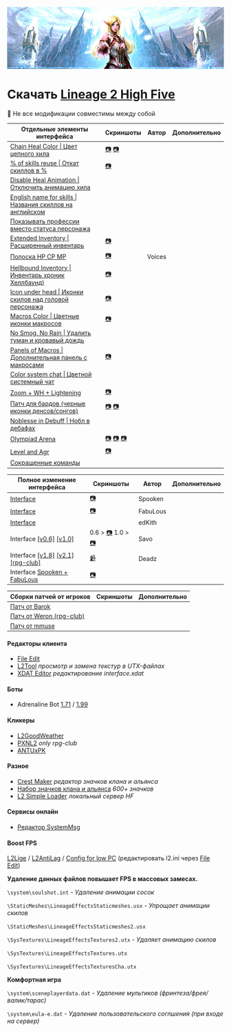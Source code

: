 ![header](img/header.jpg)

# Скачать [Lineage 2 High Five](https://mega.nz/file/AKYhDS5A#risU0fl1KeD6JvE3mzpthxBrxxo3bBghT5zZUdIvNIw)

 :red_circle: Не все модификации совместимы между собой

| Отдельные элементы интерфейса                                | Скриншоты                                                    | Автор  | Дополнительно |
| ------------------------------------------------------------ | ------------------------------------------------------------ | ------ | ------------- |
| [Chain Heal Color \| Цвет цепного хила](https://mega.nz/file/gDRzjYYQ#6unqaBx6Ljx7R2FLyfhaAPnKEXCtlUBfZqetEEDoAX4) | [:camera:](<https://sun9-40.userapi.com/c857036/v857036102/dcb57/irUx7c4AlGY.jpg>) [:camera:](<https://sun9-2.userapi.com/c858236/v858236102/1c47a7/keBJ7g_e-tU.jpg>) |        |               |
| [% of skills reuse \| Откат скиллов в %](https://mega.nz/file/EHYxACbD#reMksRRyZVgqKrJwI5AAVe8AUYBzOuAxYE9EmPj-RzM) | [:camera:](<https://sun9-8.userapi.com/c205824/v205824102/cd1cf/v3WL5FVmC6Q.jpg>) |        |               |
| [Disable Heal Animation \|Отключить анимацию хила](https://mega.nz/file/sDQVRIbK#KTnjWe6Xq6nG4NLDcYKMhqJ8DfTZdcpwRMPQqjNeUHw) |                                                              |        |               |
| [English name for skills \| Названия скиллов на английском](https://mega.nz/file/BGgBGBhR#wSqm5-d65dAOE2XvLttsnZRveFv92XAqBp_sIyQ59Yw) |                                                              |        |               |
| [Показывать профессии вместо статуса персонажа](https://mega.nz/file/tKpnDJIR#Z8NleSVWCOcl_KoMT58TETFR6nKUGo8zbgmbotAw_1M) |                                                              |        |               |
| [Extended Inventory \| Расширенный инвентарь](https://mega.nz/file/MKhDgB5a#yCCvAudGEbzeJIXeCWTAMyivj1fbAIRgLoTXYViK97Q) | [:camera:](<https://sun9-44.userapi.com/c857332/v857332102/cc383/kBM49Nmvt2M.jpg>) |        |               |
| [Полоска HP CP MP](https://mega.nz/file/8Xgx2BaD#qZEKU1E6ipn2I8P09FJRvZPriYb32PWIpHeCoLQz2q4) | [:camera:](<https://sun9-71.userapi.com/c857332/v857332102/cc3b2/qCTEfHMI-xk.jpg>) | Voices |               |
| [Hellbound Inventory \| Инвентарь хроник Хеллбаунд)](https://mega.nz/file/xPp3gZ6a#lR0NPQnAysFILibekQG8QAebgchW8IAwQs4GfDRszoU) | [:camera:](<https://sun9-36.userapi.com/c857332/v857332102/cc3a8/PFjXAn9caBo.jpg>) |        |               |
| [Icon under head \| Иконки скилов над головой персонажа](https://mega.nz/file/FOoT0ZDJ#bv1_u6pDf2-YVg9QMoKwK22Oo94HQ2_FCWHJAvUpDM8) | [:camera:](<https://sun9-4.userapi.com/c857332/v857332102/cc3cb/VZCA5TcfxXA.jpg>) |        |               |
| [Macros Color \| Цветные иконки макросов](https://mega.nz/file/YapD3BBK#p6hYT4NkUY-uQSX20oX3U7CAjZZQdG9KX2DnMrfivao) | [:camera:](<https://sun9-23.userapi.com/c857332/v857332102/cc3db/QC7j87Ec034.jpg>) |        |               |
| [No Smog, No Rain \| Удалить туман и кровавый дождь](https://mega.nz/file/lb5h3LoL#vZiLj9Xv5X_tx3Oz6_NNGUZm3XVskVLO26pBH-SxS98) |                                                              |        |               |
| [Panels of Macros \| Дополнительная панель с макросами](https://mega.nz/file/EChT0JID#CBvX29ESCFVlNOGUidV18kcnxLLUfcTWwbe2Uhh2BJc) | [:camera:](<https://sun9-16.userapi.com/c857332/v857332102/cc474/ckkhDMz0zc4.jpg>) |        |               |
| [Color system chat \| Цветной системный чат](https://mega.nz/file/pGxRhLST#hi99M1pFPcX86GA2tJdMZmIA5iQQ0gyErueOyihkrtE) |                                                              |        |               |
| [Zoom + WH + Lightening](https://mega.nz/file/pL5Bjb6A#CDII3puc1OTs3D2MNjpWTGaTTK1g8ivFwFCbBknOlP4) | [:camera:](<https://sun9-11.userapi.com/c857332/v857332102/cc499/QxT7yIsEMSc.jpg>) |        |               |
| [Патч для бардов (черные иконки денсов/сонгов)](https://mega.nz/file/dXxR0DQS#tT-KK4ZUAqJu9XgYvvHZ-bMKaQhbGSRo1HbuBTjotWE) | [:camera:](<https://sun9-70.userapi.com/c857332/v857332102/cc4a0/AwX2QLFp6jI.jpg>)  [:camera:](<https://sun9-36.userapi.com/c857332/v857332102/cc4a7/v-yG-9GE9YU.jpg>) |        |               |
| [Noblesse in Debuff \| Нобл в дебафах](https://mega.nz/file/ATxhUbDQ#OYJWW8hz3E9hwCOGak9IPH5idvBldrtSQhXZLuyus0Y) |                                                              |        |               |
| [Olympiad Arena](https://mega.nz/file/FO4nTbbb#DpM6UTA3jWkBoTfXjrezx7Sn4pP8vrAIssxpeiX31jY) | [:camera:](<https://sun9-8.userapi.com/c857332/v857332102/cc459/bszFmJCjRSw.jpg>) [:camera:](<https://sun9-57.userapi.com/c857332/v857332102/cc463/f6Jo-5xQ9WM.jpg>) [:camera:](<https://sun9-53.userapi.com/c857332/v857332102/cc46d/BdxYJPyy21U.jpg>) |        |               |
| [Level and Agr](https://mega.nz/file/YTg1BL4S#WGb1xsBLyaAGVltdVCVT9ct6XnURacglUFbnzxmpB0g) | [:camera:](<https://sun9-72.userapi.com/c857332/v857332102/cc435/mE53_KLLJXQ.jpg>) |        |               |
| [Сокращенные команды](https://mega.nz/file/wHhj2RoJ#XR-UXi7atfTcLC8w1DaiHhw8NOxUSaCSmJVPLP_XZdE) |                                                              |        |               |

| Полное изменение интерфейса                                  | Скриншоты                                                    | Автор    | Дополнительно |
| ------------------------------------------------------------ | ------------------------------------------------------------ | -------- | ------------- |
| [Interface](https://mega.nz/file/xL4DVZAB#yAq4ub7K2JZVp1kmBweDbfSlvwo8eZ1fU5D4D24tt98) | [:camera:](<https://sun9-41.userapi.com/c853520/v853520873/2127db/UIEv6Mss79Q.jpg>) | Spooken  |               |
| [Interface](https://mega.nz/file/MGojBRCD#HuaIEQnI9eYRdeaozWn7GxqH4RmGzB1JQRWrVr9YW2o) | [:camera:](<https://sun9-50.userapi.com/c858224/v858224102/1c14a7/pVDOL4e6r2c.jpg>) | FabuLous |               |
| [Interface](https://mega.nz/file/4KpFFZYD#9nA2rZ_WHcfDSy1sO_VAQPIAktTB_5vtu_Dl82XN6Xo) |                                                              | edKith   |               |
| Interface [[v0.6]](https://mega.nz/file/8ax30TYB#HUBO4ubgTqgLxXsr4xHWJxe3afCN3CX2X_xvU1kiLAU) [[v1.0]](https://mega.nz/file/oPgRXByY#yrEyYEy4PxtiRIgxEv0G8KUpG7tYj51PYfKxJkmXhL0) | 0.6 > [:camera:](<https://sun9-55.userapi.com/c857320/v857320489/13f464/Li2csxxvyoY.jpg>) 1.0 > [:camera:](<https://sun9-64.userapi.com/c206816/v206816489/ca828/O2pVYDZCous.jpg>) | Savo     |               |
| Interface [[v1.8]](https://mega.nz/file/5bYm2SAL#u5B9pT6gyZtQAMUxGpmdKnJbKFqgv4vdz4l5L7uF3ZE) [[v2.1]](https://mega.nz/file/dSRWSYaT#-uzbAR9kEi-VTcpAoin_0PUYJMZS1zv6YteXI0ojO-U) [[rpg-club]](https://mega.nz/file/4HIg3YAb#PWvgyY_yymv8skCfeys5N78gtZnmEteyqW0ZSed-v0E) | [:video_camera:](https://youtu.be/sFR_7wm5P30)               | Deadz    |               |
| Interface [Spooken + FabuLous](https://mega.nz/file/VepByTKJ#Q1n9uo7BhJyQ2WMUvIAvcZweHWWENuR1XTyjeyLEXVk) | [:camera:](<https://sun9-26.userapi.com/c857216/v857216873/1466ef/n9MBrQJEX_k.jpg>) |          |               |

| Сборки патчей от игроков                                     | Скриншоты | Дополнительно |
| ------------------------------------------------------------ | --------- | ------------- |
| [Патч от Barok](https://mega.nz/file/wGAmkYKI#D3EI6MaOVbWEzNl9aX25FyNtkrExfqIkdLGKRtKeDNU) |           |               |
| [Патч от Weron (rpg-club)](https://mega.nz/file/5TY0BSZL#HQseWM9U4HXmPXXaQTR7sJkBQJWHbldsGqVljVQ0A0Q) |           |               |
| [Патч от mmuse](https://mega.nz/file/8PYkACDI#GE16Va1tJjFUdW_2U4QYQI1xhvS0zF-leyRnNIhLkLg) |           |               |

#### Редакторы клиента

- [File Edit](https://mega.nz/file/YORyhIBI#cX5rfkJ-3r2jqwr-JeiuF45cdE_kVxQf518u6x9Tjf8) 
- [L2Tool](https://mega.nz/file/wSYBzKqB#tlZjA26OPKoncioMxWBv2lLCg6_t5tygSNubN5RBIKQ) *просмотр и замена текстур в UTX-файлах*
- [XDAT Editor](https://mega.nz/file/MWIjXa5R#EesBV54PQ3RUOemj6fS2n8-mANLCYiSw2hp0lDMGGRU) *редактирование interface.xdat*

#### Боты

- Adrenaline Bot [1.71](https://mega.nz/file/wPQRWKDI#TIlhq6n1OBMJeekw_r67jNgPHpi5BSfu_bCQFIq07Gc) / [1.99](https://mega.nz/file/9XAQWSQT#CN3my4-ubEE3Bi9rjDHEJp8DdewehttEf6uZAVE4P3E) 

#### Кликеры

- [L2GoodWeather](https://mega.nz/file/JfR0Aa4A#N9-IC_yLn8it0RGqm7CNsiqFY2ngPmyNCQO-7Q3zhb4) 
- [PXNL2](https://mega.nz/file/5SAwSIrb#9fVtRN9LZOPH71l8laJUAcnQ-k3wTLcr_ew6Wcz_4Qo) *only rpg-club*
- [ANTUxPK](https://mega.nz/file/wCRwGIaT#fRpCV-4Nmiq7lDhj4Dc2Fw5jv5Ml4lO2lr53iSl4F-w)

#### Разное

- [Crest Maker](https://mega.nz/file/cLBwVSqR#vX_OGmjKWy0PynzVJtmkTnK2R-YkpJmtAPb_vvs-J8g) *редактор значков клана и альянса*
- [Набор значков клана и альянса](https://mega.nz/file/obBzAACI#5-ppwi5aV1XEQJcQt3dww__07DsGlT3KU7EgAn6k3KU) *600+ значков*
- [L2 Simple Loader](https://mega.nz/file/AWJgEaiQ#YZMpB6OJv9ZHLyQ5V-kyQL146gdEM0HDTnxQD4wx4Qc) *локальный сервер HF*

#### Сервисы онлайн

- [Редактор SystemMsg](https://l2.zhumarin.ru/)

#### Boost FPS

[L2Lige](https://mega.nz/file/wOQQVIjZ#UO5dtBIUZmwY8DQHYjKGtVoRkz_bsi0tqdv8lXS0nFA) / [L2AntiLag](https://mega.nz/file/wOQQVIjZ#UO5dtBIUZmwY8DQHYjKGtVoRkz_bsi0tqdv8lXS0nFA) / [Config for low PC](https://mega.nz/file/dbQlEKCZ#11Km21SubqK1cd1XGVyObQBDIvZWg87N0Auc4PCsZtg) (редактировать l2.ini через [File Edit](https://mega.nz/file/YORyhIBI#cX5rfkJ-3r2jqwr-JeiuF45cdE_kVxQf518u6x9Tjf8))

**Удаление данных файлов повышает FPS в массовых замесах.**

`\system\soulshot.int` - *Удаление анимации сосок*

`\StaticMeshes\LineageEffectsStaticmeshes.usx` - *Упрощает анимации скилов* 

`\StaticMeshes\LineageEffectsStaticmeshes2.usx`

`\SysTextures\LineageEffectsTextures2.utx` - *Удаляет анимацию скилов* 

`\SysTextures\LineageEffectsTextures.utx` 

`\SysTextures\LineageEffectsTexturesСha.utx`

**Комфортная игра**

`\system\sceneplayerdata.dat` - *Удаление мультиков (фринтеза/фрея/валик/тарас)*

`\system\eula-e.dat` - *Удаление пользовательского соглшения (при входе на сервер)* 
